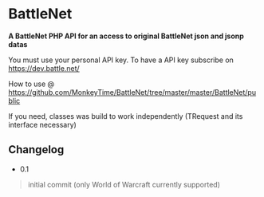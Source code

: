 BattleNet
=========

**A BattleNet PHP API for an access to original BattleNet json and jsonp datas**

You must use your personal API key. To have a API key subscribe on https://dev.battle.net/

How to use @ https://github.com/MonkeyTime/BattleNet/tree/master/master/BattleNet/public

If you need, classes was build to work independently (TRequest and its interface necessary)

## Changelog

* 0.1
> initial commit (only World of Warcraft currently supported)
